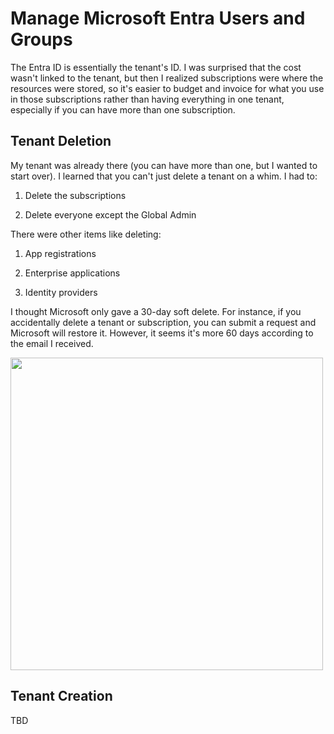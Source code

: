 # Manage Microsoft Entra Users and Groups 

The Entra ID is essentially the tenant's ID. I was surprised that the cost wasn't linked to the tenant, but then I realized subscriptions were where the resources were stored, so it's easier to budget and invoice for what you use in those subscriptions rather than having everything in one tenant, especially if you can have more than one subscription.

## Tenant Deletion

My tenant was already there (you can have more than one, but I wanted to start over).  I learned that you can't just delete a tenant on a whim.  I had to:

1. Delete the subscriptions

2. Delete everyone except the Global Admin

There were other items like deleting:

1. App registrations

2. Enterprise applications

3. Identity providers

I thought Microsoft only gave a 30-day soft delete.  For instance, if you accidentally delete a tenant or subscription, you can submit a request and Microsoft will restore it.  However, it seems it's more 60 days according to the email I received.  

<img src="https://shevonnepolastre.com/wp-content/uploads/2024/04/Screenshot-2024-04-08-at-4.56.12 PM.png" width="500">

## Tenant Creation 

TBD
